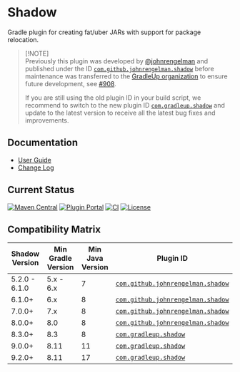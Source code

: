 # Shadow

Gradle plugin for creating fat/uber JARs with support for package relocation.

> [!NOTE]\
> Previously this plugin was developed by [@johnrengelman](https://github.com/johnrengelman) and published under the
> ID [`com.github.johnrengelman.shadow`][johnrengelman's]
> before maintenance was transferred to the [GradleUp organization](https://github.com/GradleUp) to ensure future
> development, see [#908](https://github.com/GradleUp/shadow/issues/908).
>
> If you are still using the old plugin ID in your build script, we recommend to switch to the new plugin ID [
`com.gradleup.shadow`][gradleup's]
> and update to the latest version to receive all the latest bug fixes and improvements.

## Documentation

- [User Guide](https://gradleup.com/shadow/)
- [Change Log](docs/changes/README.md)

## Current Status

[![Maven Central](https://img.shields.io/maven-central/v/com.gradleup.shadow/shadow-gradle-plugin)](https://central.sonatype.com/artifact/com.gradleup.shadow/shadow-gradle-plugin)
[![Plugin Portal](https://img.shields.io/gradle-plugin-portal/v/com.gradleup.shadow)](https://plugins.gradle.org/plugin/com.gradleup.shadow)
[![CI](https://github.com/GradleUp/shadow/actions/workflows/build.yml/badge.svg?branch=main&event=push)](https://github.com/GradleUp/shadow/actions/workflows/build.yml?query=branch:main+event:push)
[![License](https://img.shields.io/github/license/GradleUp/shadow.svg)](LICENSE)

## Compatibility Matrix

| Shadow Version | Min Gradle Version | Min Java Version | Plugin ID                                            |
|----------------|--------------------|------------------|------------------------------------------------------|
| 5.2.0 - 6.1.0  | 5.x - 6.x          | 7                | [`com.github.johnrengelman.shadow`][johnrengelman's] |
| 6.1.0+         | 6.x                | 8                | [`com.github.johnrengelman.shadow`][johnrengelman's] |
| 7.0.0+         | 7.x                | 8                | [`com.github.johnrengelman.shadow`][johnrengelman's] |
| 8.0.0+         | 8.0                | 8                | [`com.github.johnrengelman.shadow`][johnrengelman's] |
| 8.3.0+         | 8.3                | 8                | [`com.gradleup.shadow`][gradleup's]                  |
| 9.0.0+         | 8.11               | 11               | [`com.gradleup.shadow`][gradleup's]                  |
| 9.2.0+         | 8.11               | 17               | [`com.gradleup.shadow`][gradleup's]                  |



[johnrengelman's]: https://plugins.gradle.org/plugin/com.github.johnrengelman.shadow
[gradleup's]: https://plugins.gradle.org/plugin/com.gradleup.shadow
